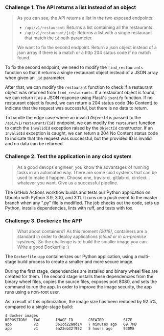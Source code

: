 ### Challenge 1. The API returns a list instead of an object

> As you can see, the API returns a list in the two exposed endpoints:
> 
> - `/api/v1/restaurant`: Returns a list containing all the restaurants.
> - `/api/v1/restaurant/{id}`: Returns a list with a single restaurant that match the `id` path parameter.
> 
> We want to fix the second endpoint. Return a json object instead of a json array if there is a match or a http 204 status code if no match found.

To fix the second endpoint, we need to modify the `find_restaurants` function so that it returns a single restaurant object instead of a JSON array when given an `_id` parameter.

After that, we can modify the `restaurant` function to check if a restaurant object was returned from `find_restaurants`. If a restaurant object is found, we can return it as a JSON response using Flask's `jsonify` function. If no restaurant object is found, we can return a 204 status code (No Content) to indicate that the request was successful, but there is no data to return.

To handle the edge case where an invalid `ObjectId` is passed to the `/api/v1/restaurant/{id}` endpoint, we can modify the `restaurant` function to catch the `InvalidId` exception raised by the `ObjectId` constructor. If an `InvalidId` exception is caught, we can return a 204 No Content status code to indicate that the request was successful, but the provided ID is invalid and no data can be returned.

### Challenge 2. Test the application in any cicd system

> As a good devops engineer, you know the advantages of running tasks in an automated way. There are some cicd systems that can be used to make it happen.
> Choose one, travis-ci, gitlab-ci, circleci... whatever you want. Give us a successful pipeline.

The GitHub Actions workflow builds and tests our Python application on Ubuntu with Python 3.9, 3.10, and 3.11. It runs on a push event to the master branch when any ".py" file is modified. The job checks out the code, sets up Python, installs dependencies, lints with ruff, and tests with tox.

### Challenge 3. Dockerize the APP

> What about containers? As this moment *(2018)*, containers are a standard in order to deploy applications *(cloud or in on-premise systems)*. So the challenge is to build the smaller image you can. Write a good Dockerfile :)

The `Dockerfile-app` containerizes our Python application, using a multi-stage build process to create a smaller and more secure image.

During the first stage, dependencies are installed and binary wheel files are created for them. The second stage installs these dependencies from the binary wheel files, copies the source files, exposes port 8080, and sets the command to run the app. In order to improve the image security, the app runs using a non-root user.

As a result of this optimization, the image size has been reduced by 92.5%, compared to a single-stage build:

```shell
$ docker images
REPOSITORY   TAG       IMAGE ID       CREATED         SIZE
app          v2        361cd22a8d14   7 minutes ago   69.7MB
app          v1        5a23eb32f952   5 hours ago     930MB
```

